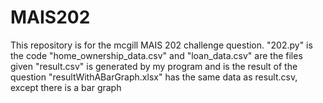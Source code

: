 # MAIS202
This repository is for the mcgill MAIS 202 challenge question.
"202.py" is the code
"home_ownership_data.csv" and "loan_data.csv" are the files given
"result.csv" is generated by my program and is the result of the question
"resultWithABarGraph.xlsx" has the same data as result.csv, except there is a bar graph
